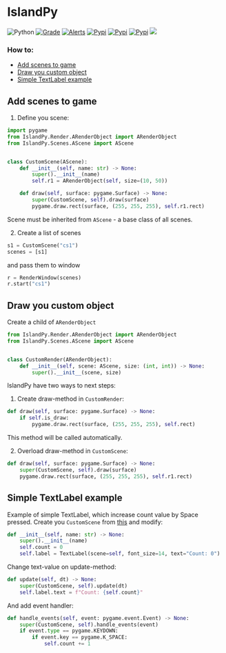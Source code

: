 # IslandPy
![Python](https://img.shields.io/pypi/pyversions/IslandPy)
[![Grade](https://img.shields.io/lgtm/grade/python/github/ludwici/IslandPy)](https://lgtm.com/projects/g/ludwici/IslandPy/context:python)
[![Alerts](https://img.shields.io/lgtm/alerts/github/ludwici/IslandPy)](https://lgtm.com/projects/g/ludwici/IslandPy/alerts/?mode=list)
[![Pypi](https://img.shields.io/pypi/status/IslandPy)](https://pypi.org/project/IslandPy/)
[![Pypi](https://img.shields.io/pypi/v/IslandPy)](https://pypi.org/project/IslandPy/)
[![Pypi](https://img.shields.io/pypi/l/IslandPy)](https://pypi.org/project/IslandPy/)
![](https://img.shields.io/tokei/lines/github/ludwici/IslandPy)

### How to:
- [Add scenes to game][1]
- [Draw you custom object][2]
- [Simple TextLabel example][3]
## Add scenes to game
1. Define you scene:
```python
import pygame
from IslandPy.Render.ARenderObject import ARenderObject
from IslandPy.Scenes.AScene import AScene


class CustomScene(AScene):
    def __init__(self, name: str) -> None:
        super().__init__(name)
        self.r1 = ARenderObject(self, size=(10, 50))

    def draw(self, surface: pygame.Surface) -> None:
        super(CustomScene, self).draw(surface)
        pygame.draw.rect(surface, (255, 255, 255), self.r1.rect)
```
Scene must be inherited from `AScene` - a base class of all scenes.

2. Create a list of scenes
```python
s1 = CustomScene("cs1")
scenes = [s1]
```
and pass them to window
```python
r = RenderWindow(scenes)
r.start("cs1")
```

## Draw you custom object
Create a child of `ARenderObject`
```python
from IslandPy.Render.ARenderObject import ARenderObject
from IslandPy.Scenes.AScene import AScene


class CustomRender(ARenderObject):
    def __init__(self, scene: AScene, size: (int, int)) -> None:
        super().__init__(scene, size)

```
IslandPy have two ways to next steps:
1. Create draw-method in `CustomRender`:
```python
def draw(self, surface: pygame.Surface) -> None:
    if self.is_draw:
        pygame.draw.rect(surface, (255, 255, 255), self.rect)
```
This method will be called automatically.

2. Overload draw-method in `CustomScene`:
```python
def draw(self, surface: pygame.Surface) -> None:
    super(CustomScene, self).draw(surface)
    pygame.draw.rect(surface, (255, 255, 255), self.r1.rect)
```

## Simple TextLabel example
Example of simple TextLabel, which increase count value by Space pressed. Create you `CustomScene` from [this][1] and modify:
```python
def __init__(self, name: str) -> None:
    super().__init__(name)
    self.count = 0
    self.label = TextLabel(scene=self, font_size=14, text="Count: 0")
```

Change text-value on update-method:
```python
def update(self, dt) -> None:
    super(CustomScene, self).update(dt)
    self.label.text = f"Count: {self.count}"
```

And add event handler:
```python
def handle_events(self, event: pygame.event.Event) -> None:
    super(CustomScene, self).handle_events(event)
    if event.type == pygame.KEYDOWN:
        if event.key == pygame.K_SPACE:
            self.count += 1
```

[1]: https://github.com/ludwici/IslandPy/blob/dev/README.md#add-scenes-to-game
[2]: https://github.com/ludwici/IslandPy#how-to-draw-you-custom-object
[3]: https://github.com/ludwici/IslandPy#simple-textlabel-example
